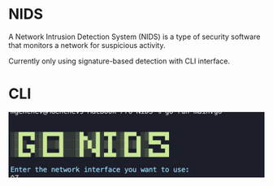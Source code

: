 # NIDS
A Network Intrusion Detection System (NIDS) is a type of security software that monitors a network for suspicious activity.

Currently only using signature-based detection with CLI interface.
# CLI
![CLI](/pics/Screenshot%202023-01-19%20at%2014.55.51.png)